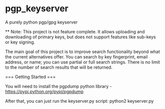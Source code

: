 pgp_keyserver
=============

A purely python pgp/gpg keyserver

** Note: This project is not feature complete. It allows uploading and downloading of primary keys, but does not support features like sub-keys or key signing.

The main goal of this project is to improve search functionality beyond what the current alternatives offer. You can search by key fingerprint, email address, or name; you can use partial or full search strings. There is no limit to the number of search results that will be returned.

=== Getting Started ===

You will need to install the pgpdump python library - https://pypi.python.org/pypi/pgpdump

After that, you can just run the keyserver.py script: python2 keyserver.py
